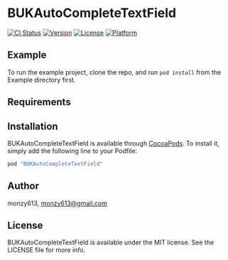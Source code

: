 # BUKAutoCompleteTextField

[![CI Status](http://img.shields.io/travis/monzy613/BUKAutoCompleteTextField.svg?style=flat)](https://travis-ci.org/monzy613/BUKAutoCompleteTextField)
[![Version](https://img.shields.io/cocoapods/v/BUKAutoCompleteTextField.svg?style=flat)](http://cocoapods.org/pods/BUKAutoCompleteTextField)
[![License](https://img.shields.io/cocoapods/l/BUKAutoCompleteTextField.svg?style=flat)](http://cocoapods.org/pods/BUKAutoCompleteTextField)
[![Platform](https://img.shields.io/cocoapods/p/BUKAutoCompleteTextField.svg?style=flat)](http://cocoapods.org/pods/BUKAutoCompleteTextField)

## Example

To run the example project, clone the repo, and run `pod install` from the Example directory first.

## Requirements

## Installation

BUKAutoCompleteTextField is available through [CocoaPods](http://cocoapods.org). To install
it, simply add the following line to your Podfile:

```ruby
pod "BUKAutoCompleteTextField"
```

## Author

monzy613, monzy613@gmail.com

## License

BUKAutoCompleteTextField is available under the MIT license. See the LICENSE file for more info.
